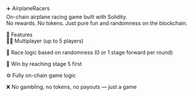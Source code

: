  ✈️ AirplaneRacers        
On-chain airplane racing game built with Solidity.      
No rewards. No tokens. Just pure fun and randomness on the blockchain.        
      
🧩 Features      
👨‍✈️ Multiplayer (up to 5 players)          
         
🔄 Race logic based on randomness (0 or 1 stage forward per round) 
  
🏁 Win by reaching stage 5 first    
        
⚙️ Fully on-chain game logic     
     
❌ No gambling, no tokens, no payouts — just a game    
  
